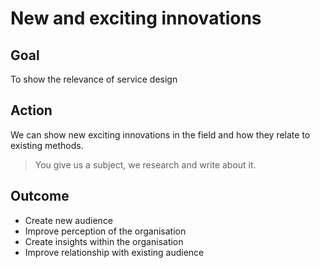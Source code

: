 # New and exciting innovations

## Goal

To show the relevance of service design

## Action

We can show new exciting innovations in the field and how they relate to existing methods.

> You give us a subject, we research and write about it.

## Outcome

* Create new audience
* Improve perception of the organisation
* Create insights within the organisation
* Improve relationship with existing audience

